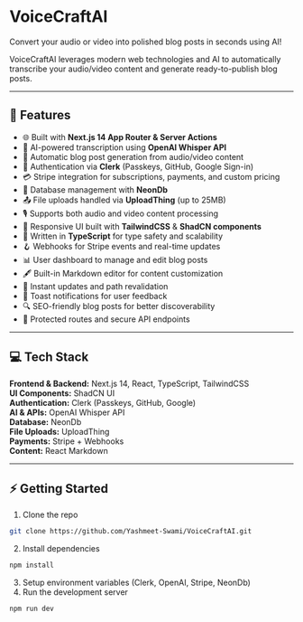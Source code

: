 # VoiceCraftAI
Convert your audio or video into polished blog posts in seconds using AI!  

VoiceCraftAI leverages modern web technologies and AI to automatically transcribe your audio/video content and generate ready-to-publish blog posts.

---

## 🚀 Features
- 🌐 Built with **Next.js 14 App Router & Server Actions**  
- 🤖 AI-powered transcription using **OpenAI Whisper API**  
- 📝 Automatic blog post generation from audio/video content  
- 🔐 Authentication via **Clerk** (Passkeys, GitHub, Google Sign-in)  
- 💳 Stripe integration for subscriptions, payments, and custom pricing  
- 💾 Database management with **NeonDb**  
- 📤 File uploads handled via **UploadThing** (up to 25MB)  
- 🎙️ Supports both audio and video content processing  
- 💅 Responsive UI built with **TailwindCSS** & **ShadCN components**  
- 📜 Written in **TypeScript** for type safety and scalability  
- 🪝 Webhooks for Stripe events and real-time updates  
- 📊 User dashboard to manage and edit blog posts  
- 🖋️ Built-in Markdown editor for content customization  
- 🔄 Instant updates and path revalidation  
- 🔔 Toast notifications for user feedback  
- 🔍 SEO-friendly blog posts for better discoverability  
- 🔐 Protected routes and secure API endpoints  

---

## 💻 Tech Stack
**Frontend & Backend:** Next.js 14, React, TypeScript, TailwindCSS  
**UI Components:** ShadCN UI  
**Authentication:** Clerk (Passkeys, GitHub, Google)  
**AI & APIs:** OpenAI Whisper API  
**Database:** NeonDb  
**File Uploads:** UploadThing  
**Payments:** Stripe + Webhooks  
**Content:** React Markdown  

---

## ⚡ Getting Started
1. Clone the repo
```bash
git clone https://github.com/Yashmeet-Swami/VoiceCraftAI.git
````
2. Install dependencies
```bash
npm install
```
3. Setup environment variables (Clerk, OpenAI, Stripe, NeonDb)
4. Run the development server
```bash
npm run dev
```
